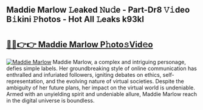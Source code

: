 ## Maddie Marlow 𝙻eaked 𝙽u𝚍e - Part-Dr8 𝚅𝚒deo B𝚒kini 𝙿hotos - Hot All 𝙻eaks k93kl

# <h2><a href="http://ld6s0a.urlbe.top/?page=Maddie+Marlow">🔗🔗👉👉 Maddie Marlow P𝚑oto𝚜Vid𝚎o</a></h2>

[![Maddie Marlow](https://i.imgur.com/eBuTRDB.gif)](http://ld6s0a.urlbe.top/?page=Maddie+Marlow)
Maddie Marlow, a complex and intriguing personage, defies simple labels. Her groundbreaking style of online communication has enthralled and infuriated followers, igniting debates on ethics, self-representation, and the evolving nature of virtual societies. Despite the ambiguity of her future plans, her impact on the virtual world is undeniable. Armed with an unyielding spirit and undeniable allure, Maddie Marlow reach in the digital universe is boundless.
